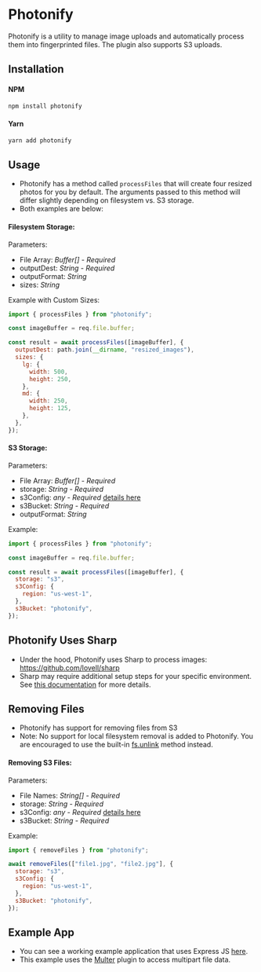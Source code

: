 # Photonify

Photonify is a utility to manage image uploads and automatically process them into fingerprinted files. The plugin also supports S3 uploads.

## Installation

#### NPM

```bash
npm install photonify
```

#### Yarn

```bash
yarn add photonify
```

## Usage

- Photonify has a method called `processFiles` that will create four resized photos for you by default. The arguments passed to this method will differ slightly depending on filesystem vs. S3 storage.
- Both examples are below:

#### Filesystem Storage:

Parameters:

- File Array: _Buffer[] - Required_
- outputDest: _String - Required_
- outputFormat: _String_
- sizes: _String_

Example with Custom Sizes:

```javascript
import { processFiles } from "photonify";

const imageBuffer = req.file.buffer;

const result = await processFiles([imageBuffer], {
  outputDest: path.join(__dirname, "resized_images"),
  sizes: {
    lg: {
      width: 500,
      height: 250,
    },
    md: {
      width: 250,
      height: 125,
    },
  },
});
```

#### S3 Storage:

Parameters:

- File Array: _Buffer[] - Required_
- storage: _String - Required_
- s3Config: _any - Required_ [details here](https://docs.aws.amazon.com/AWSJavaScriptSDK/v3/latest/client/s3/)
- s3Bucket: _String - Required_
- outputFormat: _String_

Example:

```javascript
import { processFiles } from "photonify";

const imageBuffer = req.file.buffer;

const result = await processFiles([imageBuffer], {
  storage: "s3",
  s3Config: {
    region: "us-west-1",
  },
  s3Bucket: "photonify",
});
```

## Photonify Uses Sharp

- Under the hood, Photonify uses Sharp to process images: https://github.com/lovell/sharp
- Sharp may require additional setup steps for your specific environment. See [this documentation](https://sharp.pixelplumbing.com/install#cross-platform) for more details.

## Removing Files

- Photonify has support for removing files from S3
- Note: No support for local filesystem removal is added to Photonify. You are encouraged to use the built-in [fs.unlink](https://nodejs.org/api/fs.html#fspromisesunlinkpath) method instead.

#### Removing S3 Files:

Parameters:

- File Names: _String[] - Required_
- storage: _String - Required_
- s3Config: _any - Required_ [details here](https://docs.aws.amazon.com/AWSJavaScriptSDK/v3/latest/client/s3/)
- s3Bucket: _String - Required_

Example:

```javascript
import { removeFiles } from "photonify";

await removeFiles(["file1.jpg", "file2.jpg"], {
  storage: "s3",
  s3Config: {
    region: "us-west-1",
  },
  s3Bucket: "photonify",
});
```

## Example App

- You can see a working example application that uses Express JS [here](https://github.com/photonify/photonify-express-example).
- This example uses the [Multer](https://github.com/expressjs/multer) plugin to access multipart file data.
